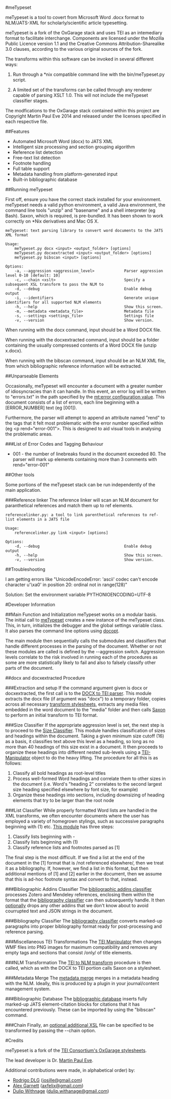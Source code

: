 #meTypeset

meTypeset is a tool to covert from Microsoft Word .docx format to NLM/JATS-XML for scholarly/scientific article typesetting.

meTypeset is a fork of the OxGarage stack and uses TEI as an intemediary format to facilitate interchange. Components are licensed under the Mozilla Public Licence version 1.1 and the Creative Commons Attribution-Sharealike 3.0 clauses, according to the various original sources of the fork.

The transforms within this software can be invoked in several different ways:

1. Run through a *nix compatible command line with the bin/meTypeset.py script.

2. A limited set of the transforms can be called through any renderer capable of parsing XSLT 1.0. This will not include the meTypeset classifier stages.

The modfications to the OxGarage stack contained within this project are Copyright Martin Paul Eve 2014 and released under the licenses specified in each respective file.

##Features

* Automated Microsoft Word (docx) to JATS XML
* Intelligent size processing and section grouping algorithm
* Reference list detection
* Free-text list detection
* Footnote handling
* Full table support
* Metadata handling from platform-generated input
* Built-in bibliographic database

##Running meTypeset

First off, ensure you have the correct stack installed for your environment. meTypeset needs a valid python environment, a valid Java environment, the command line tools "unzip" and "basename" and a shell interpreter (eg Bash). Saxon, which is required, is pre-bundled. It has been shown to work correctly on *Nix derivatives and Mac OS X.

```
meTypeset: text parsing library to convert word documents to the JATS XML format

Usage:
    meTypeset.py docx <input> <output_folder> [options]
    meTypeset.py docxextracted <input> <output_folder> [options]
    meTypeset.py bibscan <input> [options]

Options:
    -a, --aggression <aggression_level>             Parser aggression level 0-10 [default: 10]
    -c, --chain <xslt>                              Specify a subsequent XSL transform to pass the NLM to
    -d, --debug                                     Enable debug output
    -i, --identifiers                               Generate unique identifiers for all supported NLM elements
    -h, --help                                      Show this screen.
    -m, --metadata <metadata_file>                  Metadata file
    -s, --settings <settings_file>                  Settings file
    -v, --version                                   Show version.
```

When running with the docx command, input should be a Word DOCX file.

When running with the docxextracted command, input should be a folder containing the usually compressed contents of a Word DOCX file (unzip x.docx).

When running with the bibscan command, input should be an NLM XML file, from which bibliographic reference information will be extracted.

##Unparseable Elements

Occasionally, meTypeset will encounter a document with a greater number of idiosyncracies than it can handle. In this event, an error log will be written to "errors.txt" in the path specified by the [mt:error configuration value](bin/settings.xml). This document consists of a list of errors, each line beginning with a \[ERROR_NUMBER\] text (eg \[001\]).

Furthermore, the parser will attempt to append an attribute named "rend" to the tags that it felt most problematic with the error number specified within (eg \<p rend="error-001"\>. This is designed to aid visual tools in analysing the problematic areas.

###List of Error Codes and Tagging Behaviour

* 001 - the number of linebreaks found in the document exceeded 80. The parser will mark up elements containing more than 3 comments with rend="error-001"

##Other tools

Some portions of the meTypeset stack can be run independently of the main application.

###Reference linker
The reference linker will scan an NLM document for paranthetical references and match them up to ref elements.

```
referencelinker.py: a tool to link parenthetical references to ref-list elements in a JATS file

Usage:
    referencelinker.py link <input> [options]

Options:
    -d, --debug                                     Enable debug output
    -h, --help                                      Show this screen.
    -v, --version                                   Show version.
```
##Troubleshooting

I am getting errors like "UnicodeEncodeError: 'ascii' codec can't encode character u'\xa0' in position 20: ordinal not in range(128)"

Solution: Set the environment variable PYTHONIOENCODING=UTF-8

#Developer Information

##Main Function and Initialization
meTypeset works on a modular basis. The initial call to [meTypeset](bin/meTypeset.py) creates a new instance of the meTypeset class. This, in turn, initializes the debugger and the global settings variable class. It also parses the command line options using [docopt](http://docopt.org/).

The main module then sequentially calls the submodules and classifiers that handle different processes in the parsing of the document. Whether or not these modules are called is defined by the --aggression switch. Aggression levels correlate to the risk involved in running each of the procedures as some are more statistically likely to fail and also to falsely classify other parts of the document.

##docx and docxextracted Procedure

###Extraction and setup
If the command argument given is docx or docxextracted, the first call is to the [DOCX to TEI parser](bin/docxtotei.py). This module extracts the docx file (if argument was "docx") to a temporary folder, copies across all necessary [transform stylesheets](docx/from), extracts any media files embedded in the word document to the "media" folder and then calls [Saxon](runtime/saxon9.jar) to perform an initial transform to TEI format.

###Size Classifier
If the appropriate aggression level is set, the next step is to proceed to the [Size Classifier](bin/sizeclassifier.py). This module handles classification of sizes and headings within the document. Taking a given minimum size cutoff (16) as a basis, it classifies text above this level as a heading, so long as no more than 40 headings of this size exist in a document. It then proceeds to organize these headings into different nested sub-levels using a [TEI-Manipulator](bin/teimanipulator.py) object to do the heavy lifting. The procedure for all this is as follows:

1. Classify all bold headings as root-level titles
2. Process well-formed Word headings and correlate them to other sizes in the document (i.e. Word's "heading 2" correlates to the second largest size heading specified elsewhere by font size, for example)
3. Organize these headings into sections, including downsizing of heading elements that try to be larger than the root node

###List Classifier
While properly formatted Word lists are handled in the XML transforms, we often encounter documents where the user has employed a variety of homegrown stylings, such as successive paragraphs beginning with (1) etc. [This module](bin/listclassifier.py) has three steps:

1. Classify lists beginning with -
2. Classify lists beginning with (1)
3. Classify reference lists and footnotes parsed as \[1\]

The final step is the most difficult. If we find a list at the end of the document in the \[1\] format that is /not referenced elsewhere/, then we treat it as a bibliography. If, however, we find a list in this format, but then additional mentions of \[1\] and \[2\] earlier in the document, then we assume that this is ad-hoc footnote syntax and convert to that, instead.

###Bibliographic Addins Classifier
The [bibliographic addins classifier](bin/bibliographyaddins.py) processes Zotero and Mendeley references, enclosing them within the format that the [bibliography classifier](bin/bibliographyclassifier.py) can then subsequently handle. It then [optionally](bin/settings.py) drops any other addins that we don't know about to avoid courrupted text and JSON strings in the document.

###Bibliography Classifier
The [bibliography classifier](bin/bibliographyclassifier.py) converts marked-up paragraphs into proper bibliography format ready for post-processing and reference parsing.

###Miscellaneous TEI Transformations
The [TEI Manipulator](bin/teimanipulate.py) then changes WMF files into PNG images for maximum compatibility and removes any empty tags and sections that consist /only/ of title elements.

###NLM Transformation
The [TEI to NLM transform](bin/teitonlm.py) procedure is then called, which as with the DOCX to TEI portion calls Saxon on a stylesheet.

###Metadata Merge
The [metadata merge](bin/metadata.py) merges in a metadata heading with the NLM. Ideally, this is produced by a plugin in your journal/content management system.

###Bibliographic Database
The [bibliographic database](bin/bibliographydatabase.py) inserts fully marked-up JATS element-citation blocks for citations that it has encountered previously. These can be imported by using the "bibscan" command.

###Chain
Finally, an [optional additional XSL](bin/xslchainer.py) file can be specified to be transformed by passing the --chain option.

#Credits

meTypeset is a fork of the [TEI Consortium's OxGarage stylesheets](https://github.com/TEIC/Stylesheets).

The lead developer is Dr. [Martin Paul Eve](https://www.martineve.com).

Additional contributions were made, in alphabetical order) by:

* [Rodrigo DLG](https://github.com/josille) (josille@gmail.com)
* [Alex Garnett](https://github.com/axfelix) (axfelix@gmail.com)
* [Dulip Withnage](https://github.com/withanage) (dulip.withanage@gmail.com)
